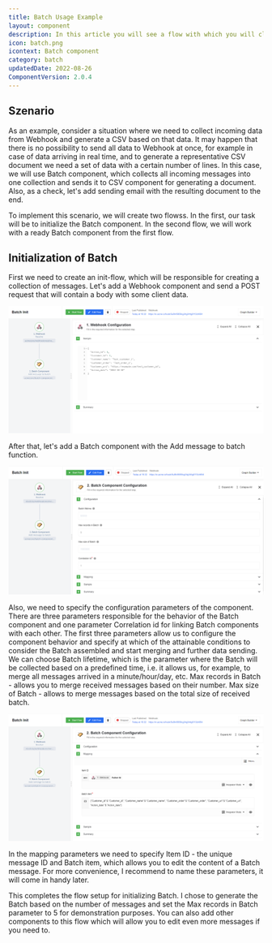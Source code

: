 ```yaml
---
title: Batch Usage Example
layout: component
description: In this article you will see a flow with which you will clearly see how and where the Batch component is used.
icon: batch.png
icontext: Batch component
category: batch
updatedDate: 2022-08-26
ComponentVersion: 2.0.4
---
```


## Szenario

As an example, consider a situation where we need to collect incoming data from Webhook and generate a CSV based on that data. It may happen that there is no possibility to send all data to Webhook at once, for example in case of data arriving in real time, and to generate a representative CSV document we need a set of data with a certain number of lines. In this case, we will use Batch component, which collects all incoming messages into one collection and sends it to CSV component for generating a document. Also, as a check, let's add sending email with the resulting document to the end.

To implement this scenario, we will create two flowss.
In the first, our task will be to initialize the Batch component. In the second flow, we will work with a ready Batch component from the first flow.

## Initialization of Batch

First we need to create an init-flow, which will be responsible for creating a collection of messages.
Let's add a Webhook component and send a POST request that will contain a body with some client data.

![Initialization of Batch 1](img/batch-init-1.png)

After that, let's add a Batch component with the Add message to batch function.

![Initialization of Batch 2](img/batch-init-2.png)

Also, we need to specify the configuration parameters of the component. There are three parameters responsible for the behavior of the Batch component and one parameter Correlation id for linking Batch components with each other.
The first three parameters allow us to configure the component behavior and specify at which of the attainable conditions to consider the Batch assembled and start merging and further data sending. We can choose Batch lifetime, which is the parameter where the Batch will be collected based on a predefined time, i.e. it allows us, for example, to merge all messages arrived in a minute/hour/day, etc.
Max records in Batch - allows you to merge received messages based on their number.
Max size of Batch - allows to merge messages based on the total size of received batch.

![Initialization of Batch 3](img/batch-init-3.png)

In the mapping parameters we need to specify Item ID - the unique message ID and Batch item, which allows you to edit the content of a Batch message. For more convenience, I recommend to name these parameters, it will come in handy later.

This completes the flow setup for initializing Batch. I chose to generate the Batch based on the number of messages and set the Max records in Batch parameter to 5 for demonstration purposes. You can also add other components to this flow which will allow you to edit even more messages if you need to.
